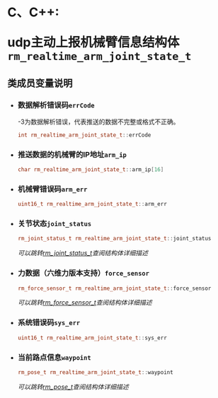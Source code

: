 # <p class="hidden">C、C++: </p>udp主动上报机械臂信息结构体`rm_realtime_arm_joint_state_t`

## 类成员变量说明

- ### 数据解析错误码`errCode`

    -3为数据解析错误，代表推送的数据不完整或格式不正确。

    ```C++
    int rm_realtime_arm_joint_state_t::errCode
    ```

- ### 推送数据的机械臂的IP地址`arm_ip`

    ```C++
    char rm_realtime_arm_joint_state_t::arm_ip[16]
    ```

- ### 机械臂错误码`arm_err`

    ```C++
    uint16_t rm_realtime_arm_joint_state_t::arm_err
    ```

- ### 关节状态`joint_status`

    ```C++
    rm_joint_status_t rm_realtime_arm_joint_state_t::joint_status
    ```

    *可以跳转[rm_joint_status_t](../struct/jointStatus)查阅结构体详细描述*

- ### 力数据（六维力版本支持）`force_sensor`

    ```C++
    rm_force_sensor_t rm_realtime_arm_joint_state_t::force_sensor
    ```

    *可以跳转[rm_force_sensor_t](../struct/forceSensor)查阅结构体详细描述*

- ### 系统错误码`sys_err`

    ```C++
    uint16_t rm_realtime_arm_joint_state_t::sys_err
    ```

- ### 当前路点信息`waypoint`

    ```C++
    rm_pose_t rm_realtime_arm_joint_state_t::waypoint
    ```

    *可以跳转[rm_pose_t](../struct/pose)查阅结构体详细描述*
